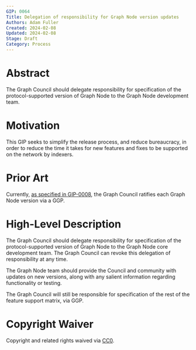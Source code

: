 ```yaml
---
GIP: 0064
Title: Delegation of responsibility for Graph Node version updates
Authors: Adam Fuller
Created: 2024-02-08
Updated: 2024-02-08
Stage: Draft
Category: Process
---
```


# Abstract

The Graph Council should delegate responsibility for specification of the protocol-supported version of Graph Node to the Graph Node development team.

# Motivation

This GIP seeks to simplify the release process, and reduce bureaucracy, in order to reduce the time it takes for new features and fixes to be supported on the network by indexers.

# Prior Art

Currently, [as specified in GIP-0008](https://snapshot.org/#/council.graphprotocol.eth/proposal/0xbdd884654a393620a7e8665b4289201b7542c3ee62becfad133e951b0c408444), the Graph Council ratifies each Graph Node version via a GGP.

# High-Level Description

The Graph Council should delegate responsibility for specification of the protocol-supported version of Graph Node to the Graph Node core development team. The Graph Council can revoke this delegation of responsibility at any time.

The Graph Node team should provide the Council and community with updates on new versions, along with any salient information regarding functionality or testing.

The Graph Council will still be responsible for specification of the rest of the feature support matrix, via GGP.

# Copyright Waiver

Copyright and related rights waived via [CC0](https://creativecommons.org/publicdomain/zero/1.0/).
